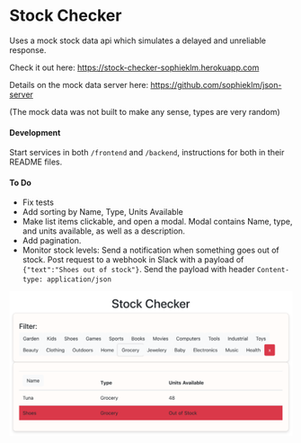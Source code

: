 # Stock Checker

Uses a mock stock data api which simulates a delayed and unreliable response.

Check it out here: https://stock-checker-sophieklm.herokuapp.com

Details on the mock data server here: https://github.com/sophieklm/json-server

(The mock data was not built to make any sense, types are very random)

#### Development

Start services in both `/frontend` and `/backend`, instructions for both in their README files.

#### To Do

- Fix tests
- Add sorting by Name, Type, Units Available
- Make list items clickable, and open a modal. Modal contains Name, type, and units available, as well as a description.
- Add pagination.
- Monitor stock levels: Send a notification when something goes out of stock. Post request to a webhook in Slack with a payload of `{"text":"Shoes out of stock"}`. Send the payload with header `Content-type: application/json`

<img src="images/screenshot.png">
